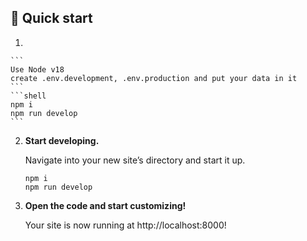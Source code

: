 ## 🚀 Quick start

1. 

    ```
    Use Node v18
    create .env.development, .env.production and put your data in it
    ```
    ```shell
    npm i
    npm run develop
    ```

2.  **Start developing.**

    Navigate into your new site’s directory and start it up.

    ```shell
    npm i
    npm run develop
    ```

3.  **Open the code and start customizing!**

    Your site is now running at http://localhost:8000!
